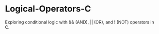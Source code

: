 # Logical-Operators-C
Exploring conditional logic with &amp;&amp; (AND), || (OR), and ! (NOT) operators in C.
